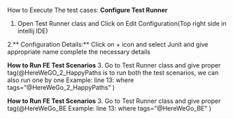 
How to Execute The test cases:
**Configure Test Runner**
1.	Open Test Runner class and Click on Edit Configuration(Top right side in intellij IDE)
 
2.**	Configuration Details:**
Click on + icon and select Junit and give appropriate name complete the necessary details
 
**How to Run FE Test Scenarios**
3.	Go to Test Runner class and give proper tag(@HereWeGO_2_HappyPaths is to run both the test scenarios, we can also run one by one
Example: line 13: where tags=”@HereWeGo_2_HappyPaths” )

**How to Run FE Test Scenarios**
3.	Go to Test Runner class and give proper tag(@HereWeGo_BE
Example: line 13: where tags=”@HereWeGo_BE” )



